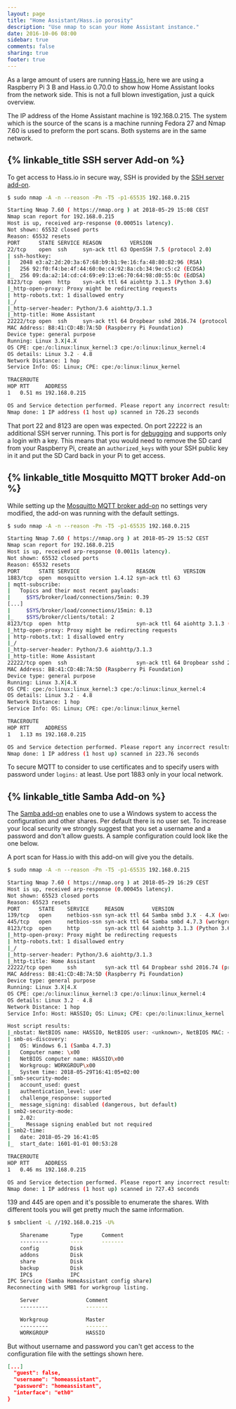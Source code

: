 ```yaml
---
layout: page
title: "Home Assistant/Hass.io porosity"
description: "Use nmap to scan your Home Assistant instance."
date: 2016-10-06 08:00
sidebar: true
comments: false
sharing: true
footer: true
---
```


As a large amount of users are running [Hass.io](/hassio/), here we are using a Raspberry Pi 3 B and Hass.io 0.70.0 to show how Home Assistant looks from the network side. This is not a full blown investigation, just a quick overview.

The IP address of the Home Assistant machine is 192.168.0.215. The system which is the source of the scans is a machine running Fedora 27 and Nmap 7.60 is used to preform the port scans. Both systems are in the same network.

## {% linkable_title SSH server Add-on %}

To get access to Hass.io in secure way, SSH is provided by the [SSH server add-on](/addons/ssh/). 

```bash
$ sudo nmap -A -n --reason -Pn -T5 -p1-65535 192.168.0.215

Starting Nmap 7.60 ( https://nmap.org ) at 2018-05-29 15:08 CEST
Nmap scan report for 192.168.0.215
Host is up, received arp-response (0.00051s latency).
Not shown: 65532 closed ports
Reason: 65532 resets
PORT      STATE SERVICE REASON         VERSION
22/tcp    open  ssh     syn-ack ttl 63 OpenSSH 7.5 (protocol 2.0)
| ssh-hostkey: 
|   2048 e3:a2:2d:20:3a:67:68:b9:b1:9e:16:fa:48:80:82:96 (RSA)
|   256 92:f0:f4:be:4f:44:60:0e:c4:92:8a:cb:34:9e:c5:c2 (ECDSA)
|_  256 09:da:a2:14:cd:c4:69:e9:13:e6:70:64:98:d0:55:0c (EdDSA)
8123/tcp  open  http    syn-ack ttl 64 aiohttp 3.1.3 (Python 3.6)
|_http-open-proxy: Proxy might be redirecting requests
| http-robots.txt: 1 disallowed entry 
|_/
|_http-server-header: Python/3.6 aiohttp/3.1.3
|_http-title: Home Assistant
22222/tcp open  ssh     syn-ack ttl 64 Dropbear sshd 2016.74 (protocol 2.0)
MAC Address: B8:41:CD:4B:7A:5D (Raspberry Pi Foundation)
Device type: general purpose
Running: Linux 3.X|4.X
OS CPE: cpe:/o:linux:linux_kernel:3 cpe:/o:linux:linux_kernel:4
OS details: Linux 3.2 - 4.8
Network Distance: 1 hop
Service Info: OS: Linux; CPE: cpe:/o:linux:linux_kernel

TRACEROUTE
HOP RTT     ADDRESS
1   0.51 ms 192.168.0.215

OS and Service detection performed. Please report any incorrect results at https://nmap.org/submit/ .
Nmap done: 1 IP address (1 host up) scanned in 726.23 seconds
```

That port 22 and 8123 are open was expected. On port 22222 is an additional SSH server running. This port is for [debugging](https://developers.home-assistant.io/docs/en/hassio_debugging.html) and supports only a login with a key. This means that you would need to remove the SD card from your Raspberry Pi, create an `authorized_keys` with your SSH public key in it and put the SD Card back in your Pi to get access.

## {% linkable_title Mosquitto MQTT broker Add-on %}

While setting up the [Mosquitto MQTT broker add-on](/addons/mosquitto/) no settings very modified, the add-on was running with the default settings.

```bash
$ sudo nmap -A -n --reason -Pn -T5 -p1-65535 192.168.0.215

Starting Nmap 7.60 ( https://nmap.org ) at 2018-05-29 15:52 CEST
Nmap scan report for 192.168.0.215
Host is up, received arp-response (0.0011s latency).
Not shown: 65532 closed ports
Reason: 65532 resets
PORT      STATE SERVICE                  REASON         VERSION
1883/tcp  open  mosquitto version 1.4.12 syn-ack ttl 63
| mqtt-subscribe: 
|   Topics and their most recent payloads: 
|     $SYS/broker/load/connections/5min: 0.39
[...]
|     $SYS/broker/load/connections/15min: 0.13
|_    $SYS/broker/clients/total: 2
8123/tcp  open  http                     syn-ack ttl 64 aiohttp 3.1.3 (Python 3.6)
|_http-open-proxy: Proxy might be redirecting requests
| http-robots.txt: 1 disallowed entry 
|_/
|_http-server-header: Python/3.6 aiohttp/3.1.3
|_http-title: Home Assistant
22222/tcp open  ssh                      syn-ack ttl 64 Dropbear sshd 2016.74 (protocol 2.0)
MAC Address: B8:41:CD:4B:7A:5D (Raspberry Pi Foundation)
Device type: general purpose
Running: Linux 3.X|4.X
OS CPE: cpe:/o:linux:linux_kernel:3 cpe:/o:linux:linux_kernel:4
OS details: Linux 3.2 - 4.8
Network Distance: 1 hop
Service Info: OS: Linux; CPE: cpe:/o:linux:linux_kernel

TRACEROUTE
HOP RTT     ADDRESS
1   1.13 ms 192.168.0.215

OS and Service detection performed. Please report any incorrect results at https://nmap.org/submit/ .
Nmap done: 1 IP address (1 host up) scanned in 223.76 seconds
```

To secure MQTT to consider to use certificates and to specify users with password under `logins:` at least. Use port 1883 only in your local network.

## {% linkable_title Samba Add-on %}

The [Samba add-on](/addons/samba/) enables one to use a Windows system to access the configuration and other shares. Per default there is no user set. To increase your local security we strongly suggest that you set a username and a password and don't allow guests. A sample configuration could look like the one below.

A port scan for Hass.io with this add-on will give you the details.

```bash
$ sudo nmap -A -n --reason -Pn -T5 -p1-65535 192.168.0.215

Starting Nmap 7.60 ( https://nmap.org ) at 2018-05-29 16:29 CEST
Host is up, received arp-response (0.00045s latency).
Not shown: 65523 closed ports
Reason: 65523 resets
PORT      STATE    SERVICE     REASON         VERSION
139/tcp   open     netbios-ssn syn-ack ttl 64 Samba smbd 3.X - 4.X (workgroup: WORKGROUP)
445/tcp   open     netbios-ssn syn-ack ttl 64 Samba smbd 4.7.3 (workgroup: WORKGROUP)
8123/tcp  open     http        syn-ack ttl 64 aiohttp 3.1.3 (Python 3.6)
|_http-open-proxy: Proxy might be redirecting requests
| http-robots.txt: 1 disallowed entry 
|_/
|_http-server-header: Python/3.6 aiohttp/3.1.3
|_http-title: Home Assistant
22222/tcp open     ssh         syn-ack ttl 64 Dropbear sshd 2016.74 (protocol 2.0)
MAC Address: B8:41:CD:4B:7A:5D (Raspberry Pi Foundation)
Device type: general purpose
Running: Linux 3.X|4.X
OS CPE: cpe:/o:linux:linux_kernel:3 cpe:/o:linux:linux_kernel:4
OS details: Linux 3.2 - 4.8
Network Distance: 1 hop
Service Info: Host: HASSIO; OS: Linux; CPE: cpe:/o:linux:linux_kernel

Host script results:
|_nbstat: NetBIOS name: HASSIO, NetBIOS user: <unknown>, NetBIOS MAC: <unknown> (unknown)
| smb-os-discovery: 
|   OS: Windows 6.1 (Samba 4.7.3)
|   Computer name: \x00
|   NetBIOS computer name: HASSIO\x00
|   Workgroup: WORKGROUP\x00
|_  System time: 2018-05-29T16:41:05+02:00
| smb-security-mode: 
|   account_used: guest
|   authentication_level: user
|   challenge_response: supported
|_  message_signing: disabled (dangerous, but default)
| smb2-security-mode: 
|   2.02: 
|_    Message signing enabled but not required
| smb2-time: 
|   date: 2018-05-29 16:41:05
|_  start_date: 1601-01-01 00:53:28

TRACEROUTE
HOP RTT     ADDRESS
1   0.46 ms 192.168.0.215

OS and Service detection performed. Please report any incorrect results at https://nmap.org/submit/ .
Nmap done: 1 IP address (1 host up) scanned in 727.43 seconds
```

139 and 445 are open and it's possible to enumerate the shares. With different tools you will get pretty much the same information.

```bash
$ smbclient -L //192.168.0.215 -U%

	Sharename       Type      Comment
	---------       ----      -------
	config          Disk      
	addons          Disk      
	share           Disk      
	backup          Disk      
	IPC$            IPC       
IPC Service (Samba HomeAssistant config share)
Reconnecting with SMB1 for workgroup listing.

	Server               Comment
	---------            -------

	Workgroup            Master
	---------            -------
	WORKGROUP            HASSIO
```

But without username and password you can't get access to the configuration file with the settings shown here.

```json
[...]
  "guest": false,
  "username": "homeassistant",
  "password": "homeassistant",
  "interface": "eth0"
}
```
